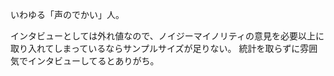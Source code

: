いわゆる「声のでかい」人。

インタビューとしては外れ値なので、ノイジーマイノリティの意見を必要以上に取り入れてしまっているならサンプルサイズが足りない。
統計を取らずに雰囲気でインタビューしてるとありがち。
